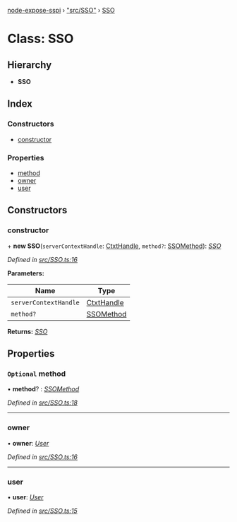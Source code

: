 [node-expose-sspi](../README.md) › ["src/SSO"](../modules/_src_sso_.md) › [SSO](_src_sso_.sso.md)

# Class: SSO

## Hierarchy

* **SSO**

## Index

### Constructors

* [constructor](_src_sso_.sso.md#constructor)

### Properties

* [method](_src_sso_.sso.md#optional-method)
* [owner](_src_sso_.sso.md#owner)
* [user](_src_sso_.sso.md#user)

## Constructors

###  constructor

\+ **new SSO**(`serverContextHandle`: [CtxtHandle](../interfaces/_lib_sspi_d_.ctxthandle.md), `method?`: [SSOMethod](../modules/_src_sso_.md#ssomethod)): *[SSO](_src_sso_.sso.md)*

*Defined in [src/SSO.ts:16](https://github.com/jlguenego/node-expose-sspi/blob/db77f1b/src/SSO.ts#L16)*

**Parameters:**

Name | Type |
------ | ------ |
`serverContextHandle` | [CtxtHandle](../interfaces/_lib_sspi_d_.ctxthandle.md) |
`method?` | [SSOMethod](../modules/_src_sso_.md#ssomethod) |

**Returns:** *[SSO](_src_sso_.sso.md)*

## Properties

### `Optional` method

• **method**? : *[SSOMethod](../modules/_src_sso_.md#ssomethod)*

*Defined in [src/SSO.ts:18](https://github.com/jlguenego/node-expose-sspi/blob/db77f1b/src/SSO.ts#L18)*

___

###  owner

• **owner**: *[User](../interfaces/_src_sso_.user.md)*

*Defined in [src/SSO.ts:16](https://github.com/jlguenego/node-expose-sspi/blob/db77f1b/src/SSO.ts#L16)*

___

###  user

• **user**: *[User](../interfaces/_src_sso_.user.md)*

*Defined in [src/SSO.ts:15](https://github.com/jlguenego/node-expose-sspi/blob/db77f1b/src/SSO.ts#L15)*
